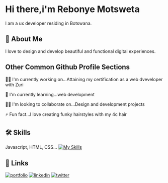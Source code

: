 
# Hi there,i'm Rebonye Motsweta

I am a ux developer residing in Botswana.

## 🚀 About Me
I love to design and develop beautiful and functional digital experiences.

## Other Common Github Profile Sections
👩‍💻 I'm currently working on...Attaining my certification as a web dveveloper with Zuri

🧠 I'm currently learning...web development

👯‍♀️ I'm looking to collaborate on...Design and development projects


⚡️ Fun fact...I love creating funky hairstyles with my 4c hair


## 🛠 Skills
Javascript, HTML, CSS...
[![My Skills](https://skills.thijs.gg/icons?i=js,html,css,figma,codepen,git)](https://skills.thijs.gg)

## 🔗 Links
[![portfolio](https://img.shields.io/badge/my_portfolio-000?style=for-the-badge&logo=ko-fi&logoColor=white)](https://behance.net/rebonyemotsweta)
[![linkedin](https://img.shields.io/badge/linkedin-0A66C2?style=for-the-badge&logo=linkedin&logoColor=white)](https://www.linkedin.com/rebonyemotsweta)
[![twitter](https://img.shields.io/badge/twitter-1DA1F2?style=for-the-badge&logo=twitter&logoColor=white)](https://twitter.com/RebonyeMotsweta)


